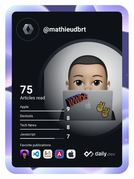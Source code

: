 <a href="https://app.daily.dev/DailyDevTips"><img src="https://github.com/MathieuDubart/MathieuDubart/blob/master/devcard.svg" width="400" alt="Mathieu Dubart's Dev Card"/></a>
